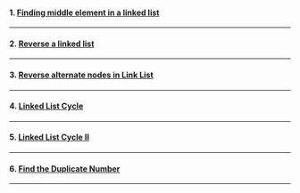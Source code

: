 #### 1. [ Finding middle element in a linked list ](https://www.geeksforgeeks.org/problems/finding-middle-element-in-a-linked-list/1?itm_source=geeksforgeeks&itm_medium=article&itm_campaign=bottom_sticky_on_article)

---

#### 2. [ Reverse a linked list ](https://www.geeksforgeeks.org/problems/reverse-a-linked-list/1?itm_source=geeksforgeeks&itm_medium=article&itm_campaign=bottom_sticky_on_article)

---

#### 3. [ Reverse alternate nodes in Link List ](https://www.geeksforgeeks.org/problems/given-a-linked-list-reverse-alternate-nodes-and-append-at-the-end/1?itm_source=geeksforgeeks&itm_medium=article&itm_campaign=bottom_sticky_on_article)

---

#### 4. [ Linked List Cycle ](https://leetcode.com/problems/linked-list-cycle/)

---

#### 5. [ Linked List Cycle II ](https://leetcode.com/problems/linked-list-cycle-ii/)

---

#### 6. [ Find the Duplicate Number ](https://leetcode.com/problems/find-the-duplicate-number/)

---
